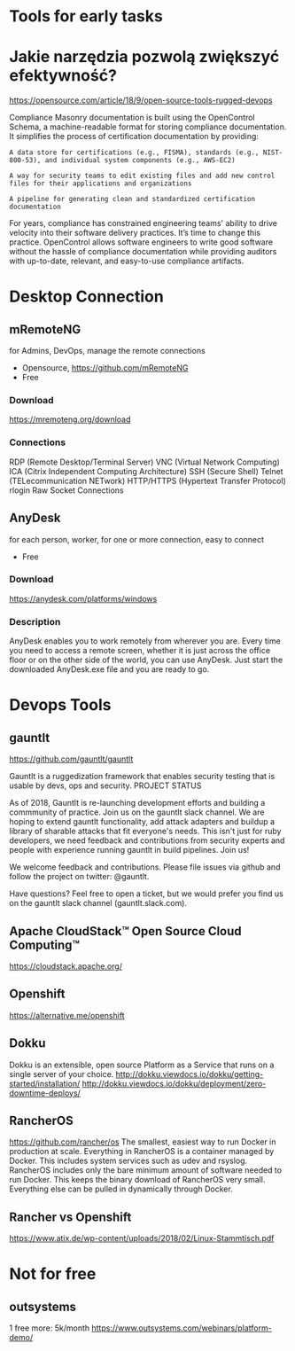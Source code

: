 # Tools for early tasks
# Jakie narzędzia pozwolą zwiększyć efektywność?

https://opensource.com/article/18/9/open-source-tools-rugged-devops


Compliance Masonry documentation is built using the OpenControl Schema, a machine-readable format for storing compliance documentation. It simplifies the process of certification documentation by providing:

    A data store for certifications (e.g., FISMA), standards (e.g., NIST-800-53), and individual system components (e.g., AWS-EC2)

    A way for security teams to edit existing files and add new control files for their applications and organizations

    A pipeline for generating clean and standardized certification documentation

For years, compliance has constrained engineering teams' ability to drive velocity into their software delivery practices. It’s time to change this practice. OpenControl allows software engineers to write good software without the hassle of compliance documentation while providing auditors with up-to-date, relevant, and easy-to-use compliance artifacts.

# Desktop Connection

## mRemoteNG 
for Admins, DevOps, manage the remote connections
+ Opensource, https://github.com/mRemoteNG
+ Free

### Download
https://mremoteng.org/download

### Connections
RDP (Remote Desktop/Terminal Server)
VNC (Virtual Network Computing)
ICA (Citrix Independent Computing Architecture)
SSH (Secure Shell)
Telnet (TELecommunication NETwork)
HTTP/HTTPS (Hypertext Transfer Protocol)
rlogin
Raw Socket Connections

## AnyDesk
for each person, worker, for one or more connection, easy to connect
+ Free

### Download
https://anydesk.com/platforms/windows

### Description
AnyDesk enables you to work remotely from wherever you are. Every time you need to access a remote screen, whether it is just across the office floor or on the other side of the world, you can use AnyDesk. Just start the downloaded AnyDesk.exe file and you are ready to go.



# Devops Tools


## gauntlt
https://github.com/gauntlt/gauntlt

Gauntlt is a ruggedization framework that enables security testing that is usable by devs, ops and security.
PROJECT STATUS

As of 2018, Gauntlt is re-launching development efforts and building a commmunity of practice. Join us on the gauntlt slack channel. We are hoping to extend gauntlt functionality, add attack adapters and buildup a library of sharable attacks that fit everyone's needs. This isn't just for ruby developers, we need feedback and contributions from security experts and people with experience running gauntlt in build pipelines. Join us!

We welcome feedback and contributions. Please file issues via github and follow the project on twitter: @gauntlt.

Have questions? Feel free to open a ticket, but we would prefer you find us on the gauntlt slack channel (gauntlt.slack.com).



## Apache CloudStack™ Open Source Cloud Computing™


https://cloudstack.apache.org/



## Openshift

https://alternative.me/openshift


## Dokku

Dokku is an extensible, open source Platform as a Service that runs on a single server of your choice.
http://dokku.viewdocs.io/dokku/getting-started/installation/
http://dokku.viewdocs.io/dokku/deployment/zero-downtime-deploys/

## RancherOS
https://github.com/rancher/os
The smallest, easiest way to run Docker in production at scale. Everything in RancherOS is a container managed by Docker. This includes system services such as udev and rsyslog. RancherOS includes only the bare minimum amount of software needed to run Docker. This keeps the binary download of RancherOS very small. Everything else can be pulled in dynamically through Docker.


## Rancher vs Openshift
https://www.atix.de/wp-content/uploads/2018/02/Linux-Stammtisch.pdf


# Not for free

## outsystems
1 free
more: 5k/month
https://www.outsystems.com/webinars/platform-demo/
